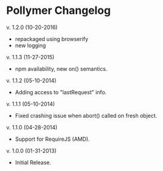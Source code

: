 Pollymer Changelog
==================

v. 1.2.0 (10-20-2016)

  * repackaged using browserify
  * new logging

v. 1.1.3 (11-27-2015)

  * npm availability, new on() semantics.

v. 1.1.2 (05-10-2014)

  * Adding access to "lastRequest" info.

v. 1.1.1 (05-10-2014)

  * Fixed crashing issue when abort() called on fresh object.

v. 1.1.0 (04-28-2014)

  * Support for RequireJS (AMD).

v. 1.0.0 (01-31-2013)

  * Initial Release.
